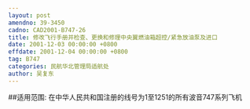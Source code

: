 ```yaml
---
layout: post
amendno: 39-3450
cadno: CAD2001-B747-26
title: 修改飞行手册并检查、更换和修理中央翼燃油箱超控/紧急放油泵及进口
date: 2001-12-03 00:00:00 +0800
effdate: 2001-12-04 00:00:00 +0800
tag: B747
categories: 民航华北管理局适航处
author: 吴复东
---
```


##适用范围:
在中华人民共和国注册的线号为1至1251的所有波音747系列飞机


